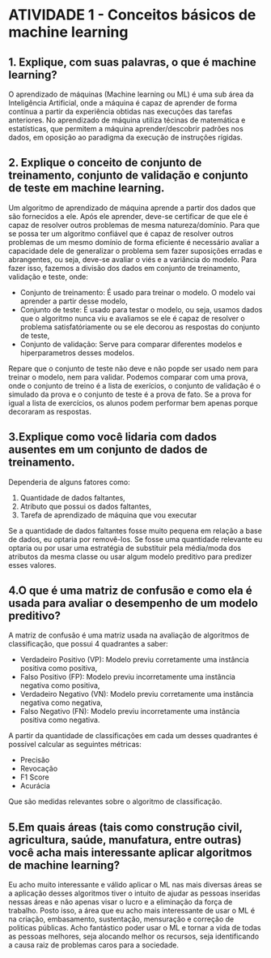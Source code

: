 # ATIVIDADE 1 - Conceitos básicos de machine learning

## 1. Explique, com suas palavras, o que é machine learning?

O aprendizado de máquinas (Machine learning ou ML) é uma sub área da Inteligência Artificial, onde a máquina é capaz de aprender de forma contínua a partir da experiência obtidas nas execuções das tarefas anteriores. No aprendizado de máquina utiliza técinas de matemática e estatísticas, que permitem a máquina aprender/descobrir padrões nos dados, em oposição ao paradigma da execução de instruções rígidas. 

## 2. Explique o conceito de conjunto de treinamento, conjunto de validação e conjunto de teste em machine learning.

Um algoritmo de aprendizado de máquina aprende a partir dos dados que são fornecidos a ele. Após ele aprender, deve-se certificar de que ele é capaz de resolver outros problemas de mesma natureza/domínio.
Para que se possa ter um algoritmo confiável que é capaz de resolver outros problemas de um mesmo domínio de forma eficiente é necessário avaliar a capacidade dele de generalizar o problema sem fazer suposições erradas e abrangentes, ou seja, deve-se avaliar o viés e a variância do modelo. Para fazer isso, fazemos a divisão dos dados em conjunto de treinamento, validação e teste, onde:
* Conjunto de treinamento: É usado para treinar o modelo. O modelo vai aprender a partir desse modelo,
* Conjunto de teste: É usado para testar o modelo, ou seja, usamos dados que o algoritmo nunca viu e avaliamos se ele é capaz de resolver o problema satisfatóriamente ou se ele decorou as respostas do conjunto de teste,
* Conjunto de validação: Serve para comparar diferentes modelos e hiperparametros desses modelos.

Repare que o conjunto de teste não deve e não popde ser usado nem para treinar o modelo, nem para validar. Podemos comparar com uma prova, onde o conjunto de treino é a lista de exerícios, o conjunto de validação é o simulado da prova e o conjunto de teste é a prova de fato. Se a prova for igual a lista de exercícios, os alunos podem performar bem apenas porque decoraram as respostas.

## 3.​ Explique como você lidaria com dados ausentes em um conjunto de dados de treinamento.

Dependeria de alguns fatores como:
1. Quantidade de dados faltantes,
2. Atributo que possui os dados faltantes,
3. Tarefa de aprendizado de máquina que vou executar

Se a quantidade de dados faltantes fosse muito pequena em relação a base de dados, eu optaria por removê-los. Se fosse uma quantidade relevante eu optaria ou por usar uma estratégia de substituir pela média/moda dos atributos da mesma classe ou usar algum modelo preditivo para predizer esses valores.

## 4.​ O que é uma matriz de confusão e como ela é usada para avaliar o desempenho de um modelo preditivo?

A matriz de confusão é uma matriz usada na avaliação de algoritmos de classificação, que possui 4 quadrantes a saber:
* Verdadeiro Positivo (VP): Modelo previu corretamente uma instância positiva como positiva,
* Falso Positivo (FP): Modelo previu incorretamente uma instância negativa como positiva,
* Verdadeiro Negativo (VN): Modelo previu corretamente uma instância negativa como negativa,
* Falso Negativo (FN): Modelo previu incorretamente uma instância positiva como negativa.

A partir da quantidade de classificações em cada um desses quadrantes é possível calcular as seguintes métricas:

* Precisão
* Revocação
* F1 Score
* Acurácia

Que são medidas relevantes sobre o algoritmo de classificação.


## 5.​ Em quais áreas (tais como construção civil, agricultura, saúde, manufatura, entre outras) você acha mais interessante aplicar algoritmos de machine learning?

Eu acho muito interessante e válido aplicar o ML nas mais diversas áreas se a aplicação desses algoritmos tiver o intuito de ajudar as pessoas inseridas nessas áreas e não apenas visar o lucro e a eliminação da força de trabalho. Posto isso, a área que eu acho mais interessante de usar o ML é na criação, embasamento, sustentação, mensuração e correção de politicas públicas. Acho fantástico poder usar o ML e tornar a vida de todas as pessoas melhores, seja alocando melhor os recursos, seja identificando a causa raiz de problemas caros para a sociedade.
